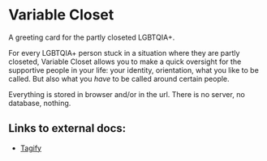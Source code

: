 # Variable Closet
A greeting card for the partly closeted LGBTQIA+.

For every LGBTQIA+ person stuck in a situation where they are partly closeted, Variable Closet allows you to make a quick oversight for the supportive people in your life: your identity, orientation, what you like to be called. But also what you *have* to be called around certain people.

Everything is stored in browser and/or in the url. There is no server, no database, nothing.

## Links to external docs:
- [Tagify](https://github.com/yairEO/tagify)

